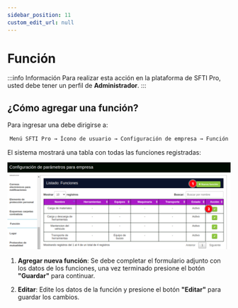 ```yaml
---
sidebar_position: 11
custom_edit_url: null
---
```

# Función

:::info Información 
Para realizar esta acción en la plataforma de SFTI Pro, usted debe tener un perfil de **Administrador**.
:::

## ¿Cómo agregar una función?
Para ingresar una debe dirigirse a:

<div align="center">

```bash
Menú SFTI Pro → Ícono de usuario → Configuración de empresa → Función
```
</div>

El sistema mostrará una tabla con todas las funciones registradas:

<div align="center">

![función](/img/img_manual/img_configuracion/2023-08-08_09-48.png)

</div>

1. **Agregar nueva función**: Se debe completar el formulario adjunto con los datos de los funciones, una vez terminado presione el botón **"Guardar"** para continuar.

2. **Editar**: Edite los datos de la función y presione el botón **"Editar"** para guardar los cambios.